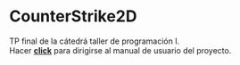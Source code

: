 # CounterStrike2D #
TP final de la cátedrá taller de programación I.  
Hacer **[click](https://github.com/manulon/CounterStrike2D/blob/main/ManualUsuario.md)**  para dirigirse al manual de usuario del proyecto.  
